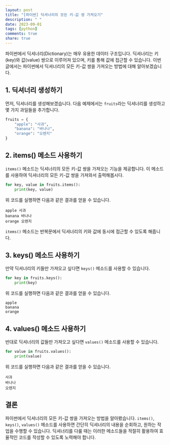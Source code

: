 ```yaml
---
layout: post
title: "[파이썬] 딕셔너리의 모든 키-값 쌍 가져오기"
description: " "
date: 2023-09-01
tags: [python]
comments: true
share: true
---
```


파이썬에서 딕셔너리(Dictionary)는 매우 유용한 데이터 구조입니다. 딕셔너리는 키(key)와 값(value) 쌍으로 이루어져 있으며, 키를 통해 값에 접근할 수 있습니다. 이번 글에서는 파이썬에서 딕셔너리의 모든 키-값 쌍을 가져오는 방법에 대해 알아보겠습니다.

## 1. 딕셔너리 생성하기

먼저, 딕셔너리를 생성해보겠습니다. 다음 예제에서는 `fruits`라는 딕셔너리를 생성하고 몇 가지 과일들을 추가합니다.

```python
fruits = {
    "apple": "사과",
    "banana": "바나나",
    "orange": "오렌지"
}
```

## 2. items() 메소드 사용하기

`items()` 메소드는 딕셔너리의 모든 키-값 쌍을 가져오는 기능을 제공합니다. 이 메소드를 사용하여 딕셔너리의 모든 키-값 쌍을 가져와서 출력해봅시다.

```python
for key, value in fruits.items():
    print(key, value)
```

위 코드를 실행하면 다음과 같은 결과를 얻을 수 있습니다.

```
apple 사과
banana 바나나
orange 오렌지
```

`items()` 메소드는 반복문에서 딕셔너리의 키와 값에 동시에 접근할 수 있도록 해줍니다.

## 3. keys() 메소드 사용하기

만약 딕셔너리의 키들만 가져오고 싶다면 `keys()` 메소드를 사용할 수 있습니다.

```python
for key in fruits.keys():
    print(key)
```

위 코드를 실행하면 다음과 같은 결과를 얻을 수 있습니다.

```
apple
banana
orange
```

## 4. values() 메소드 사용하기

반대로 딕셔너리의 값들만 가져오고 싶다면 `values()` 메소드를 사용할 수 있습니다.

```python
for value in fruits.values():
    print(value)
```

위 코드를 실행하면 다음과 같은 결과를 얻을 수 있습니다.

```
사과
바나나
오렌지
```

## 결론

파이썬에서 딕셔너리의 모든 키-값 쌍을 가져오는 방법을 알아봤습니다. `items()`, `keys()`, `values()` 메소드를 사용하면 간단히 딕셔너리의 내용을 순회하고, 원하는 작업을 수행할 수 있습니다. 딕셔너리를 다룰 때는 이러한 메소드들을 적절히 활용하여 효율적인 코드를 작성할 수 있도록 노력해야 합니다.